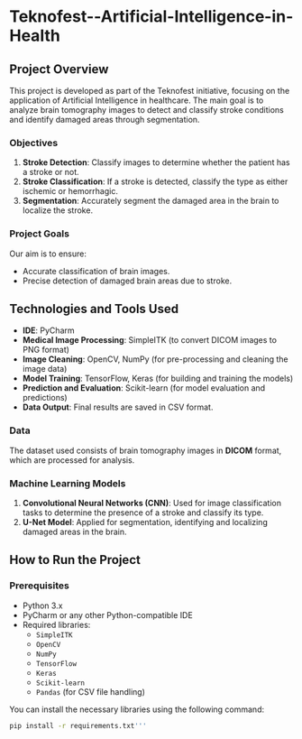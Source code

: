# Teknofest--Artificial-Intelligence-in-Health

## Project Overview

This project is developed as part of the Teknofest initiative, focusing on the application of Artificial Intelligence in healthcare. The main goal is to analyze brain tomography images to detect and classify stroke conditions and identify damaged areas through segmentation.

### Objectives

1. **Stroke Detection**: Classify images to determine whether the patient has a stroke or not.
2. **Stroke Classification**: If a stroke is detected, classify the type as either ischemic or hemorrhagic.
3. **Segmentation**: Accurately segment the damaged area in the brain to localize the stroke.

### Project Goals

Our aim is to ensure:
- Accurate classification of brain images.
- Precise detection of damaged brain areas due to stroke.

## Technologies and Tools Used

- **IDE**: PyCharm
- **Medical Image Processing**: SimpleITK (to convert DICOM images to PNG format)
- **Image Cleaning**: OpenCV, NumPy (for pre-processing and cleaning the image data)
- **Model Training**: TensorFlow, Keras (for building and training the models)
- **Prediction and Evaluation**: Scikit-learn (for model evaluation and predictions)
- **Data Output**: Final results are saved in CSV format.

### Data

The dataset used consists of brain tomography images in **DICOM** format, which are processed for analysis.

### Machine Learning Models

1. **Convolutional Neural Networks (CNN)**: Used for image classification tasks to determine the presence of a stroke and classify its type.
2. **U-Net Model**: Applied for segmentation, identifying and localizing damaged areas in the brain.

## How to Run the Project

### Prerequisites

- Python 3.x
- PyCharm or any other Python-compatible IDE
- Required libraries:
  - `SimpleITK`
  - `OpenCV`
  - `NumPy`
  - `TensorFlow`
  - `Keras`
  - `Scikit-learn`
  - `Pandas` (for CSV file handling)

You can install the necessary libraries using the following command:

```bash
pip install -r requirements.txt'''



